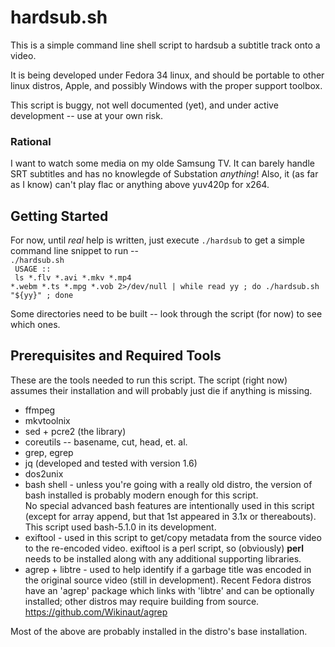 # hardsub.sh

This is a simple command line shell script to hardsub a subtitle track onto a video.

It is being developed under Fedora 34 linux, and should be portable to other linux distros, Apple, and possibly Windows with the proper support toolbox.

This script is buggy, not well documented (yet), and under active development -- use at your own risk.

### Rational
I want to watch some media on my olde Samsung TV.
It can barely handle SRT subtitles and has no knowlegde of Substation *anything*!
Also, it (as far as I know) can't play flac or anything above yuv420p for x264.

## Getting Started
For now, until *real* help is written, just execute <code>./hardsub</code> to get a simple command line snippet to run --<br>
<code>./hardsub.sh<br>
USAGE ::<br>
 ls *.flv *.avi *.mkv *.mp4 *.webm *.ts *.mpg *.vob 2>/dev/null | while read yy ; do ./hardsub.sh "${yy}" ; done</code>

Some directories need to be built -- look through the script (for now) to see which ones.

## Prerequisites and Required Tools

These are the tools needed to run this script.
The script (right now) assumes their installation and will probably just die if anything is missing.

- ffmpeg
- mkvtoolnix
- sed + pcre2 (the library)
- coreutils -- basename, cut, head, et. al.
- grep, egrep
- jq  (developed and tested with version 1.6)
- dos2unix
- bash shell - unless you're going with a really old distro, the version of
    bash installed is probably modern enough for this script.<br>
    No special advanced bash features are intentionally used in
    this script (except for array append, but that 1st appeared
    in 3.1x or thereabouts).  This script used bash-5.1.0 in
    its development.
- exiftool - used in this script to get/copy metadata from the source
    video to the re-encoded video.
    exiftool is a perl script, so (obviously) <strong>perl</strong> needs to be
    installed along with any additional supporting libraries.
- agrep + libtre - used to help identify if a garbage title was encoded in the
    original source video (still in development).
    Recent Fedora distros have an 'agrep' package which links
    with 'libtre' and can be optionally installed; other distros
    may require building from source.<br>
    https://github.com/Wikinaut/agrep
 
Most of the above are probably installed in the distro's base installation.
